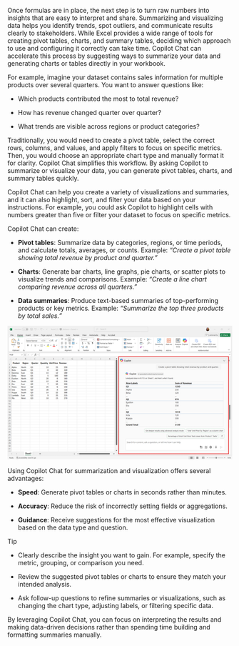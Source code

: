 Once formulas are in place, the next step is to turn raw numbers into insights that are easy to interpret and share. Summarizing and visualizing data helps you identify trends, spot outliers, and communicate results clearly to stakeholders. While Excel provides a wide range of tools for creating pivot tables, charts, and summary tables, deciding which approach to use and configuring it correctly can take time. Copilot Chat can accelerate this process by suggesting ways to summarize your data and generating charts or tables directly in your workbook.

For example, imagine your dataset contains sales information for multiple products over several quarters. You want to answer questions like:

- Which products contributed the most to total revenue?

- How has revenue changed quarter over quarter?

- What trends are visible across regions or product categories?

Traditionally, you would need to create a pivot table, select the correct rows, columns, and values, and apply filters to focus on specific metrics. Then, you would choose an appropriate chart type and manually format it for clarity. Copilot Chat simplifies this workflow. By asking Copilot to summarize or visualize your data, you can generate pivot tables, charts, and summary tables quickly.

Copilot Chat can help you create a variety of visualizations and summaries, and it can also highlight, sort, and filter your data based on your instructions. For example, you could ask Copilot to highlight cells with numbers greater than five or filter your dataset to focus on specific metrics.

Copilot Chat can create:

- **Pivot tables**: Summarize data by categories, regions, or time periods, and calculate totals, averages, or counts. Example: *“Create a pivot table showing total revenue by product and quarter.”*

- **Charts**: Generate bar charts, line graphs, pie charts, or scatter plots to visualize trends and comparisons. Example: *“Create a line chart comparing revenue across all quarters.”*

- **Data summaries**: Produce text-based summaries of top-performing products or key metrics. Example: *“Summarize the top three products by total sales.”*

[![A screenshot of Copilot Chat in Excel generating a pivot table from a selected dataset.](../media/pivot-inline.png)](../media/pivot-expanded.png#lightbox)

Using Copilot Chat for summarization and visualization offers several advantages:

- **Speed**: Generate pivot tables or charts in seconds rather than minutes.

- **Accuracy**: Reduce the risk of incorrectly setting fields or aggregations.

- **Guidance**: Receive suggestions for the most effective visualization based on the data type and question.

> [!TIP]
>
> - Clearly describe the insight you want to gain. For example, specify the metric, grouping, or comparison you need.
>
> - Review the suggested pivot tables or charts to ensure they match your intended analysis.
>
> - Ask follow-up questions to refine summaries or visualizations, such as changing the chart type, adjusting labels, or filtering specific data.
>
> By leveraging Copilot Chat, you can focus on interpreting the results and making data-driven decisions rather than spending time building and formatting summaries manually.